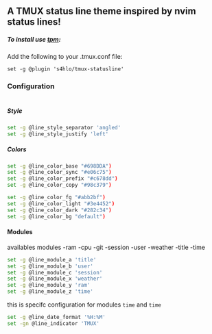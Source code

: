 
## A TMUX status line theme inspired by nvim status lines!

##### To install use [tpm](https://github.com/tmux-plugins/tpm):

Add the following to your .tmux.conf file:

	set -g @plugin 's4hlo/tmux-statusline'
 
### Configuration
#
##### Style
```bash
set -g @line_style_separator 'angled'
set -g @line_style_justify 'left'
```

##### Colors

```bash
set -g @line_color_base "#698DDA")
set -g @line_color_sync "#e06c75")
set -g @line_color_prefix "#c678dd")
set -g @line_color_copy "#98c379")
```

```bash
set -g @line_color_fg "#abb2bf")
set -g @line_color_light "#3e4452")
set -g @line_color_dark "#282c34")
set -g @line_color_bg "default")
```

#### Modules

availables modules
-ram 
-cpu
-git
-session
-user
-weather
-title
-time


```bash
set -g @line_module_a 'title'
set -g @line_module_b 'user'
set -g @line_module_c 'session'
set -g @line_module_x 'weather'
set -g @line_module_y 'ram'
set -g @line_module_z 'time'
```
 this is specifc configuration for modules `time` and `time`
```bash
set -g @line_date_format '%H:%M'
set -gn @line_indicator 'TMUX'
```


